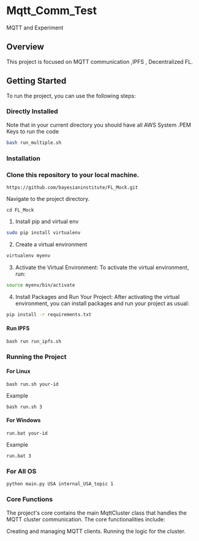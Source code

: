 # Mqtt_Comm_Test
MQTT and Experiment

## Overview
This project is focused on MQTT communication ,IPFS , Decentralized FL.

## Getting Started
To run the project, you can use the following steps:

### Directly Installed
Note that in your current directory you should have all AWS System .PEM Keys to run the code
```bash
bash run_multiple.sh
```


### Installation
### Clone this repository to your local machine.

```
https://github.com/bayesianinstitute/FL_Mock.git
```

Navigate to the project directory.
```
cd FL_Mock
```

1. Install pip and virtual env
```bash
sudo pip install virtualenv
```

2. Create a virtual environment

```bash
virtualenv myenv
```

3. Activate the Virtual Environment:
   To activate the virtual environment, run:

```bash
source myenv/bin/activate
```

4. Install Packages and Run Your Project:
   After activating the virtual environment, you can install packages and run your project as usual:

```bash
pip install -r requirements.txt
```

#### Run IPFS 

```
bash run run_ipfs.sh
``` 




### Running the Project

#### For Linux
```
bash run.sh your-id
```
Example

```
bash run.sh 3
```

#### For Windows
```
run.bat your-id
```
Example

```
run.bat 3
```
### For All OS

```
python main.py USA internal_USA_topic 1
```



### Core Functions
The project's core contains the main MqttCluster class that handles the MQTT cluster communication. The core functionalities include:

Creating and managing MQTT clients.
Running the logic for the cluster.